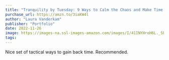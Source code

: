 ```yaml
---
title: "Tranquility by Tuesday: 9 Ways to Calm the Chaos and Make Time for What Matters"
purchase_url: https://amzn.to/3iaKW4l
author: "Laura Vanderkam"
publisher: "Portfolio"
date: 2022-11-26
image: https://images-na.ssl-images-amazon.com/images/I/41INYHroH6L._SL75_.jpg
tags:
---
```


Nice set of tactical ways to gain back time. Recommended.
